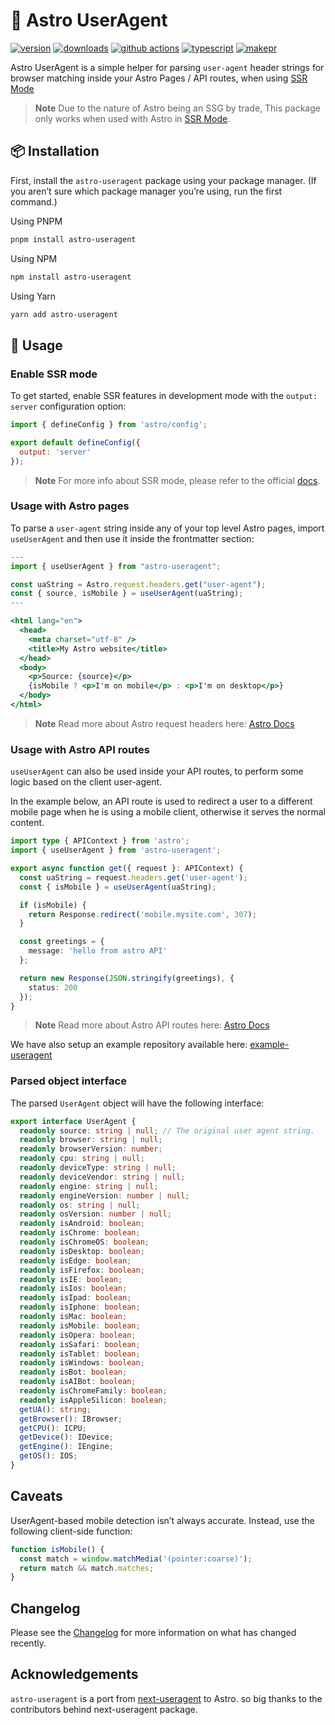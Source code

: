 # 🚀 Astro UserAgent

[![version][version-badge]][npm]
[![downloads][downloads-badge]][npm]
[![github actions][github-actions-badge]][github-actions]
[![typescript][typescript-badge]][typescript]
[![makepr][makepr-badge]][makepr]

Astro UserAgent is a simple helper for parsing `user-agent` header strings for browser matching inside your Astro Pages / API routes, when using [SSR Mode][astro-ssr]

> **Note** Due to the nature of Astro being an SSG by trade, This package only works when used with Astro in [SSR Mode][astro-ssr].

## 📦 Installation

First, install the `astro-useragent` package using your package manager. (If you aren’t sure which package manager you’re using, run the first command.)

Using PNPM

```bash
pnpm install astro-useragent
```

Using NPM

```bash
npm install astro-useragent
```

Using Yarn

```bash
yarn add astro-useragent
```

## 🥑 Usage

### Enable SSR mode

To get started, enable SSR features in development mode with the `output: server` configuration option:

```javascript
import { defineConfig } from 'astro/config';

export default defineConfig({
  output: 'server'
});
```

> **Note** For more info about SSR mode, please refer to the official [docs][astro-ssr].

### Usage with Astro pages

To parse a `user-agent` string inside any of your top level Astro pages, import `useUserAgent` and then use it inside the frontmatter section:

```jsx
---
import { useUserAgent } from "astro-useragent";

const uaString = Astro.request.headers.get("user-agent");
const { source, isMobile } = useUserAgent(uaString);
---

<html lang="en">
  <head>
    <meta charset="utf-8" />
    <title>My Astro website</title>
  </head>
  <body>
    <p>Source: {source}</p>
    {isMobile ? <p>I'm on mobile</p> : <p>I'm on desktop</p>}
  </body>
</html>
```

> **Note** Read more about Astro request headers here: [Astro Docs](https://docs.astro.build/en/guides/server-side-rendering/#astrorequestheaders)

### Usage with Astro API routes

`useUserAgent` can also be used inside your API routes, to perform some logic based on the client user-agent.

In the example below, an API route is used to redirect a user to a different mobile page when he is using a mobile client, otherwise it serves the normal content.

```typescript
import type { APIContext } from 'astro';
import { useUserAgent } from 'astro-useragent';

export async function get({ request }: APIContext) {
  const uaString = request.headers.get('user-agent');
  const { isMobile } = useUserAgent(uaString);

  if (isMobile) {
    return Response.redirect('mobile.mysite.com', 307);
  }

  const greetings = {
    message: 'hello from astro API'
  };

  return new Response(JSON.stringify(greetings), {
    status: 200
  });
}
```

> **Note** Read more about Astro API routes here: [Astro Docs](https://docs.astro.build/en/guides/server-side-rendering/#api-routes)

We have also setup an example repository available here: [example-useragent](../../apps/example-useragent)

### Parsed object interface

The parsed `UserAgent` object will have the following interface:

```typescript
export interface UserAgent {
  readonly source: string | null; // The original user agent string.
  readonly browser: string | null;
  readonly browserVersion: number;
  readonly cpu: string | null;
  readonly deviceType: string | null;
  readonly deviceVendor: string | null;
  readonly engine: string | null;
  readonly engineVersion: number | null;
  readonly os: string | null;
  readonly osVersion: number | null;
  readonly isAndroid: boolean;
  readonly isChrome: boolean;
  readonly isChromeOS: boolean;
  readonly isDesktop: boolean;
  readonly isEdge: boolean;
  readonly isFirefox: boolean;
  readonly isIE: boolean;
  readonly isIos: boolean;
  readonly isIpad: boolean;
  readonly isIphone: boolean;
  readonly isMac: boolean;
  readonly isMobile: boolean;
  readonly isOpera: boolean;
  readonly isSafari: boolean;
  readonly isTablet: boolean;
  readonly isWindows: boolean;
  readonly isBot: boolean;
  readonly isAIBot: boolean;
  readonly isChromeFamily: boolean;
  readonly isAppleSilicon: boolean;
  getUA(): string;
  getBrowser(): IBrowser;
  getCPU(): ICPU;
  getDevice(): IDevice;
  getEngine(): IEngine;
  getOS(): IOS;
}
```

## Caveats

UserAgent-based mobile detection isn’t always accurate. Instead, use the following client-side function:

```javascript
function isMobile() {
  const match = window.matchMedia('(pointer:coarse)');
  return match && match.matches;
}
```

## Changelog

Please see the [Changelog](CHANGELOG.md) for more information on what has changed recently.

## Acknowledgements

`astro-useragent` is a port from [next-useragent][next-useragent] to Astro. so big thanks to the contributors behind next-useragent package.

[astro-ssr]: https://docs.astro.build/en/guides/server-side-rendering
[npm]: https://npmjs.com/package/astro-useragent
[next-useragent]: https://github.com/warent/next-useragent

<!-- Readme Badges -->

[version-badge]: https://img.shields.io/npm/v/astro-useragent.svg
[downloads-badge]: https://img.shields.io/npm/dt/astro-useragent
[github-actions]: https://github.com/codiume/orbit/actions
[github-actions-badge]: https://github.com/codiume/orbit/actions/workflows/node.js.yml/badge.svg
[typescript]: https://www.typescriptlang.org/dt/search?search=astro-useragent
[typescript-badge]: https://img.shields.io/npm/types/astro-useragent
[makepr]: https://makeapullrequest.com
[makepr-badge]: https://img.shields.io/badge/PRs-welcome-brightgreen.svg?style=flat-square?style=flat
